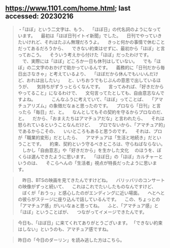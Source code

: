 ## https://www.1101.com/home.html; last accessed: 20230216

> ・「ほぼ」という二文字は、もう、
　「ほぼ日」の代名詞のようになっています。
　最初は「ほぼ日刊イトイ新聞」でした。
　日刊でやっていきたいけれど、それはたぶん無理だろうよ。
　きっと何かの事情で休むことだってあるだろうから、
　できない約束はせずに、最初から「ほぼ」と言っておこう。
　そういう考えから付けた「ほぼ」だったわけです。
　で、実際には「ほぼ」どころか一日も休刊はしていない。
　でも「ほぼ」の二文字のおかげで助かっているんです。
　義務的に「日刊だから毎日出さなきゃ」と考えているより、
　「ほぼだから休んでもいいんだけど、おれは出したい」
　と、いちおうでもじぶんの意思で出しているほうが、
　気持ちがずうっとらくなんです。
　言ってみれば、「好きだからやってること」になるわけで、
　文句言ってたとしても、自由意志なんですよね。
　　
　こんなふうに考えていて、「ほぼ」ってことば、
　「アマチュアリズム」の象徴だなぁと思ったのです。
　プロなら「日刊」と言ったら「毎日」だ、と。
　なんとしてもその契約を守るからプロなのだ、と。
　だから、「おまえたちはアマチュアだな」と言われたら、
　それは怒られているということなんだけど、
　プロでないから、「アマチュア的」であるからこその、
　いいところもあると思うのです。
　それは、プロが「職業的変形」だとしたら、
　アマチュアは「生活と地続き」だということです。
　約束、契約という守るべきところは、守らねばならない。
　しかし「自由意志」や「好きだから」を生かした文化
　のほうを、ぼくらは選んできたように思います。
　「ほぼ日」の「ほぼ」カルチャーというのは、
　そこらへんの「生活者」視点が特長だったように思います。

>　昨日、BTSの映画を見てきたんですけどね。
　バリッバリのコンサートの映像がずっと続いて、
　これはこれでたいしたものなんですけど、
　ぼくが「おうっ」と感心したのがエンディングに近い場面。
　へとへとの彼らがステージに座り込んで話しているんです。
　この、ちょっとの「アマチュア感」がいいなぁと思ってね。
　ふと、「アマチュア感」と「ほぼ」ということばが、
　つながってイメージできたんです。

> 今日も、「ほぼ日」に来てくれてありがとうございます。
「できない約束はしない」というのも、アマチュア感ですね。

> 昨日の「今日のダーリン」を読み逃した方はこちら。
